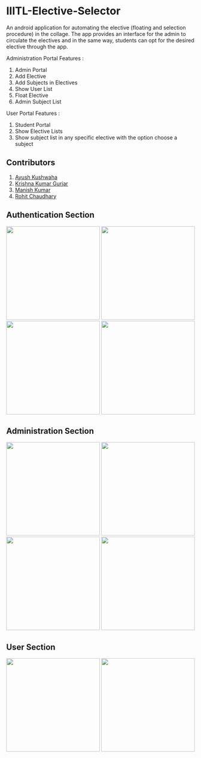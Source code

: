 # IIITL-Elective-Selector

An android application for automating the elective (floating and selection procedure) in the collage. The app provides an interface for the admin to circulate the electives and in the same way, students can opt for the desired elective through the app.

Administration Portal Features : 
 1. Admin Portal
 2. Add Elective
 3. Add Subjects in Electives
 4. Show User List
 5. Float Elective
 6. Admin Subject List

User Portal Features :
 1. Student Portal
 2. Show Elective Lists
 3. Show subject list in any specific elective with the option choose a subject

## Contributors
1. [Ayush Kushwaha](https://github.com/knight-r)
2. [Krishna Kumar Gurjar](https://github.com/KRISHNA8824)
3. [Manish Kumar](https://github.com/maku123)
4. [Rohit Chaudhary](https://github.com/Rohitchoudhary12)


## Authentication Section

<p float="middle">
 <img src="https://user-images.githubusercontent.com/54670079/203905974-a279f53c-6695-43bb-be95-ce784c9b7d3d.jpg" width="250" /> <!-- Homw page -->
 <img src="https://user-images.githubusercontent.com/54670079/203906294-351d68d2-5871-4c7a-b920-222a6cc4128e.jpg" width="250" /> <!-- Student Login Page-->
 <img src="https://user-images.githubusercontent.com/54670079/203906757-6969c428-b2eb-4b4a-b9ed-5ffbcc4627cd.jpg" width="250" /> <!-- Fill new student details-->
 <img src="https://user-images.githubusercontent.com/54670079/203906459-80835692-00d3-4f24-83fd-dd91dfbb5a3e.jpg" width="250" /> <!-- Admin Login Page -->
</p>


## Administration Section
<p float="middle">
 <img src="https://user-images.githubusercontent.com/54670079/203906956-ef121b55-5714-490c-983e-8459ccf93daf.jpg" width="250" /> <!-- Admin batch select-->
 <img src="https://user-images.githubusercontent.com/54670079/203907423-168ab7f9-e729-4809-abd8-c2271a11641e.jpg" width="250" /> <!-- Show elective list with add elective button and float and delete any elective buttons -->
 <img src="https://user-images.githubusercontent.com/54670079/203907674-436c0b7e-f165-4e88-ad04-eefdc276738c.jpg" width="250" /> <!-- Add book details -->
 <img src="https://user-images.githubusercontent.com/54670079/203907991-42e6a425-1ed1-446d-a614-1560c199ca48.jpg" width="250" /> <!-- Show elective list -->
 
</p>

## User Section
<p float="middle">
 <img src="https://user-images.githubusercontent.com/54670079/203908183-c4a7f047-0b6d-43d1-8bb0-2b55877356c2.jpg" width="250" /> <!-- Elective List -->
 <img src="https://user-images.githubusercontent.com/54670079/203908295-28ae86f5-eb12-409f-8779-94ce27851503.jpg" width="250" /> <!-- Subject list with option to choose any subject -->
 
</p>
